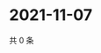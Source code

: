 # 2021-11-07

共 0 条

<!-- BEGIN WEIBO -->
<!-- 最后更新时间 Sun Nov 07 2021 05:11:39 GMT+0800 (China Standard Time) -->

<!-- END WEIBO -->

